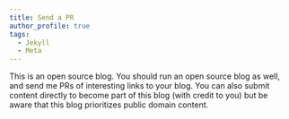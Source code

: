 ```yaml
---
title: Send a PR
author_profile: true
tags:
  - Jekyll
  - Meta
---
```


This is an open source blog. You should run an open source blog as well, and send me PRs of interesting links to your blog. You can also submit content directly to become part of this blog (with credit to you) but be aware that this blog prioritizes public domain content.